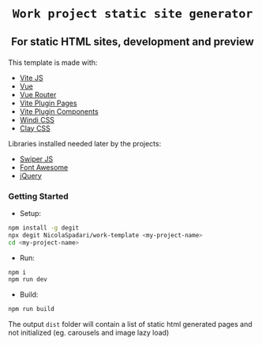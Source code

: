 # <p align="center"> `Work project static site generator`</p>

## <p align="center">For static HTML sites, development and preview</p>

This template is made with:

-   [Vite JS](https://vitejs.dev/)
-   [Vue](https://v3.vuejs.org/)
-   [Vue Router](https://next.router.vuejs.org/)
-   [Vite Plugin Pages](https://github.com/hannoeru/vite-plugin-pages)
-   [Vite Plugin Components](https://github.com/antfu/vite-plugin-components)
-   [Windi CSS](https://windicss.org/guide)
-   [Clay CSS](https://v2.clayui.com/docs/components/alerts.html)

Libraries installed needed later by the projects:

-   [Swiper JS](https://swiperjs.com/swiper-api)
-   [Font Awesome](https://fontawesome.com/)
-   [jQuery](https://jquery.com/)

### Getting Started

-   Setup:

```sh
npm install -g degit
npx degit NicolaSpadari/work-template <my-project-name>
cd <my-project-name>
```

-   Run:

```sh
npm i
npm run dev
```

-   Build:

```sh
npm run build
```

The output `dist` folder will contain a list of static html generated pages and not initialized (eg. carousels and image lazy load)
